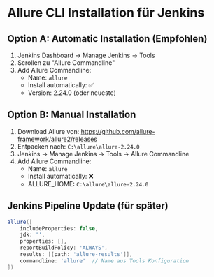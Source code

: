 # Allure CLI Installation für Jenkins

## Option A: Automatic Installation (Empfohlen)
1. Jenkins Dashboard → Manage Jenkins → Tools
2. Scrollen zu "Allure Commandline"
3. Add Allure Commandline:
   - Name: `allure`
   - Install automatically: ✅
   - Version: 2.24.0 (oder neueste)

## Option B: Manual Installation
1. Download Allure von: https://github.com/allure-framework/allure2/releases
2. Entpacken nach: `C:\allure\allure-2.24.0`
3. Jenkins → Manage Jenkins → Tools → Allure Commandline
4. Add Allure Commandline:
   - Name: `allure`
   - Install automatically: ❌
   - ALLURE_HOME: `C:\allure\allure-2.24.0`

## Jenkins Pipeline Update (für später)
```groovy
allure([
    includeProperties: false,
    jdk: '',
    properties: [],
    reportBuildPolicy: 'ALWAYS',
    results: [[path: 'allure-results']],
    commandline: 'allure'  // Name aus Tools Konfiguration
])
```